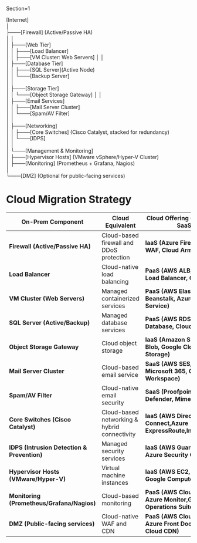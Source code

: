 
Section=1

[Internet]  
│  
├───[Firewall] (Active/Passive HA)  
│   │  
│   ├───[Web Tier]  
│   │   ├───[Load Balancer]  
│   │   ├───[VM Cluster: Web Servers] 
│   │  
│   ├───[Database Tier]  
│   │   ├───[SQL Server](Active Node)  
│   │   └───[Backup Server]  
│   │  
│   ├───[Storage Tier]    
│   │   └───[Object Storage Gateway] 
│   │  
│   ├───[Email Services]  
│   │   ├───[Mail Server Cluster]   
│   │   └───[Spam/AV Filter]  
│   │  
│   ├───[Networking]  
│   │   ├───[Core Switches] (Cisco Catalyst, stacked for redundancy)   
│   │   └───[IDPS]  
│   │  
│   └───[Management & Monitoring]  
│       ├───[Hypervisor Hosts] (VMware vSphere/Hyper-V Cluster)  
│       ├───[Monitoring] (Prometheus + Grafana, Nagios)  
│  
└───[DMZ] (Optional for public-facing services)


# Cloud Migration Strategy

| **On-Prem Component**                         | **Cloud Equivalent**                            | **Cloud Offering (PaaS, IaaS, SaaS)**                         |
|-----------------------------------------------|-------------------------------------------------|---------------------------------------------------------------|
| **Firewall (Active/Passive HA)**              | Cloud-based firewall and DDoS protection        | **IaaS (Azure Firewall, AWS WAF, Cloud Armor)**               |
| **Load Balancer**                             | Cloud-native load balancing                     | **PaaS (AWS ALB, Azure Load Balancer, GCP LB)**               |
| **VM Cluster (Web Servers)**                  | Managed containerized services                  | **PaaS (AWS Elastic Beanstalk, Azure App Service)**           |
| **SQL Server (Active/Backup)**                | Managed database services                       | **PaaS (AWS RDS, Azure SQL Database, Cloud SQL)**             |
| **Object Storage Gateway**                    | Cloud object storage                            | **IaaS (Amazon S3, Azure Blob, Google Cloud Storage)**        |
| **Mail Server Cluster**                       | Cloud-based email service                       | **SaaS (AWS SES, SendGrid, Microsoft 365, Google Workspace)** |
| **Spam/AV Filter**                            | Cloud-native email security                     | **SaaS (Proofpoint, Microsoft Defender, Mimecast)**           |
| **Core Switches (Cisco Catalyst)**            | Cloud-based networking & hybrid connectivity    | **IaaS (AWS Direct Connect,Azure ExpressRoute,Interconnect)** |
| **IDPS (Intrusion Detection & Prevention)**   | Managed security services                       | **IaaS (AWS GuardDuty, Azure Security Center)**               |
| **Hypervisor Hosts (VMware/Hyper-V)**         | Virtual machine instances                       | **IaaS (AWS EC2, Azure VMs, Google Compute Engine)**          |
| **Monitoring (Prometheus/Grafana/Nagios)**    | Cloud-based monitoring                          | **PaaS (AWS CloudWatch, Azure Monitor,GCP Operations Suite)** |
| **DMZ (Public-facing services)**              | Cloud-native WAF and CDN                        | **PaaS (AWS CloudFront, Azure Front Door, Google Cloud CDN)** |


